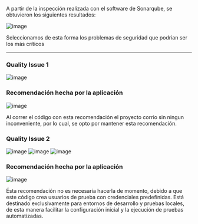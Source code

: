A partir de la inspección realizada con el software de Sonarqube, se obtuvieron los siguientes resultados:

![image](https://github.com/user-attachments/assets/1ab6b81f-5724-437a-9ce9-efe579c747d9)

Seleccionamos de esta forma los problemas de seguridad que podrian ser los más críticos

---

### Quality Issue 1

![image](https://github.com/user-attachments/assets/7cb44054-c994-4aaf-9f38-5aadb8c014e3)

### Recomendación hecha por la aplicación

![image](https://github.com/user-attachments/assets/ee76fadd-5ed7-480c-834a-66acd34fa6ba)

Al correr el código con esta recomendación el proyecto corrio sin ningun inconveniente, por lo cual, se opto por mantener esta recomendación.

### Quality Issue 2

![image](https://github.com/user-attachments/assets/4979413c-3ee3-40e9-9c8a-397d3a3c0627)
![image](https://github.com/user-attachments/assets/1cd0f6a0-3ef4-4d7c-8bb4-ef4f0c9ab46f)
![image](https://github.com/user-attachments/assets/7054853f-7ace-4762-a8cb-01280d590809)

### Recomendación hecha por la aplicación

![image](https://github.com/user-attachments/assets/eab68144-f58c-4ae6-80f5-caa2c6d94f25)

Ésta recomendación no es necesaria hacerla de momento, debido a que este código crea usuarios de prueba con credenciales predefinidas. Está destinado exclusivamente para entornos de desarrollo y pruebas locales, de esta manera facilitar la configuración inicial y la ejecución de pruebas automatizadas.





